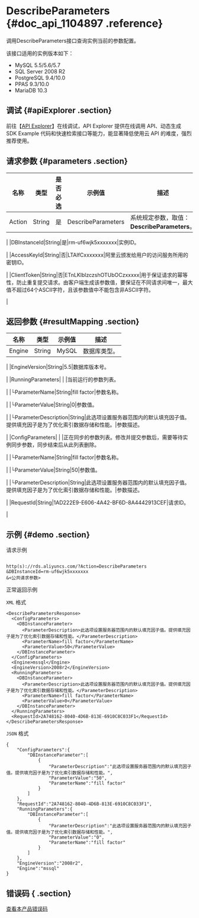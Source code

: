 # DescribeParameters {#doc_api_1104897 .reference}

调用DescribeParameters接口查询实例当前的参数配置。

该接口适用的实例版本如下：

-   MySQL 5.5/5.6/5.7
-   SQL Server 2008 R2
-   PostgreSQL 9.4/10.0
-   PPAS 9.3/10.0
-   MariaDB 10.3

## 调试 {#apiExplorer .section}

前往【[API Explorer](https://api.aliyun.com/#product=Rds&api=DescribeParameters)】在线调试，API Explorer 提供在线调用 API、动态生成 SDK Example 代码和快速检索接口等能力，能显著降低使用云 API 的难度，强烈推荐使用。

## 请求参数 {#parameters .section}

|名称|类型|是否必选|示例值|描述|
|--|--|----|---|--|
|Action|String|是|DescribeParameters|系统规定参数，取值：**DescribeParameters**。

 |
|DBInstanceId|String|是|rm-uf6wjk5xxxxxxx|实例ID。

 |
|AccessKeyId|String|否|LTAIfCxxxxxxx|阿里云颁发给用户的访问服务所用的密钥ID。

 |
|ClientToken|String|否|ETnLKlblzczshOTUbOCzxxxxx|用于保证请求的幂等性，防止重复提交请求。由客户端生成该参数值，要保证在不同请求间唯一，最大值不超过64个ASCII字符，且该参数值中不能包含非ASCII字符。

 |

## 返回参数 {#resultMapping .section}

|名称|类型|示例值|描述|
|--|--|---|--|
|Engine|String|MySQL|数据库类型。

 |
|EngineVersion|String|5.5|数据库版本号。

 |
|RunningParameters| | |当前运行的参数列表。

 |
|└ParameterName|String|fill factor|参数名称。

 |
|└ParameterValue|String|0|参数值。

 |
|└ParameterDescription|String|此选项设置服务器范围内的默认填充因子值。提供填充因子是为了优化索引数据存储和性能。|参数描述。

 |
|ConfigParameters| | |正在同步的参数列表。修改并提交参数后，需要等待实例同步参数，同步结束后从此列表删除。

 |
|└ParameterName|String|fill factor|参数名称。

 |
|└ParameterValue|String|50|参数值。

 |
|└ParameterDescription|String|此选项设置服务器范围内的默认填充因子值。提供填充因子是为了优化索引数据存储和性能。|参数描述。

 |
|RequestId|String|1AD222E9-E606-4A42-BF6D-8A4442913CEF|请求ID。

 |

## 示例 {#demo .section}

请求示例

``` {#request_demo}

http(s)://rds.aliyuncs.com/?Action=DescribeParameters
&DBInstanceId=rm-uf6wjk5xxxxxxx
&<公共请求参数>

```

正常返回示例

`XML` 格式

``` {#xml_return_success_demo}
<DescribeParametersResponse>
  <ConfigParameters>
    <DBInstanceParameter>
      <ParameterDescription>此选项设置服务器范围内的默认填充因子值。提供填充因子是为了优化索引数据存储和性能。</ParameterDescription>
      <ParameterName>fill factor</ParameterName>
      <ParameterValue>50</ParameterValue>
    </DBInstanceParameter>
  </ConfigParameters>
  <Engine>mssql</Engine>
  <EngineVersion>2008r2</EngineVersion>
  <RunningParameters>
    <DBInstanceParameter>
      <ParameterDescription>此选项设置服务器范围内的默认填充因子值。提供填充因子是为了优化索引数据存储和性能。</ParameterDescription>
      <ParameterName>fill factor</ParameterName>
      <ParameterValue>0</ParameterValue>
    </DBInstanceParameter>
  </RunningParameters>
  <RequestId>2A748162-8040-4D6B-813E-6910C8C033F1</RequestId>
</DescribeParametersResponse>

```

`JSON` 格式

``` {#json_return_success_demo}
{
	"ConfigParameters":{
		"DBInstanceParameter":[
			{
				"ParameterDescription":"此选项设置服务器范围内的默认填充因子值。提供填充因子是为了优化索引数据存储和性能。",
				"ParameterValue":"50",
				"ParameterName":"fill factor"
			}
		]
	},
	"RequestId":"2A748162-8040-4D6B-813E-6910C8C033F1",
	"RunningParameters":{
		"DBInstanceParameter":[
			{
				"ParameterDescription":"此选项设置服务器范围内的默认填充因子值。提供填充因子是为了优化索引数据存储和性能。",
				"ParameterValue":"0",
				"ParameterName":"fill factor"
			}
		]
	},
	"EngineVersion":"2008r2",
	"Engine":"mssql"
}
```

## 错误码 { .section}

[查看本产品错误码](https://error-center.aliyun.com/status/product/Rds)

